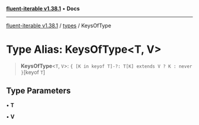 [**fluent-iterable v1.38.1**](../../README.md) • **Docs**

***

[fluent-iterable v1.38.1](../../README.md) / [types](../README.md) / KeysOfType

# Type Alias: KeysOfType\<T, V\>

> **KeysOfType**\<`T`, `V`\>: `{ [K in keyof T]-?: T[K] extends V ? K : never }`\[keyof `T`\]

## Type Parameters

• **T**

• **V**
